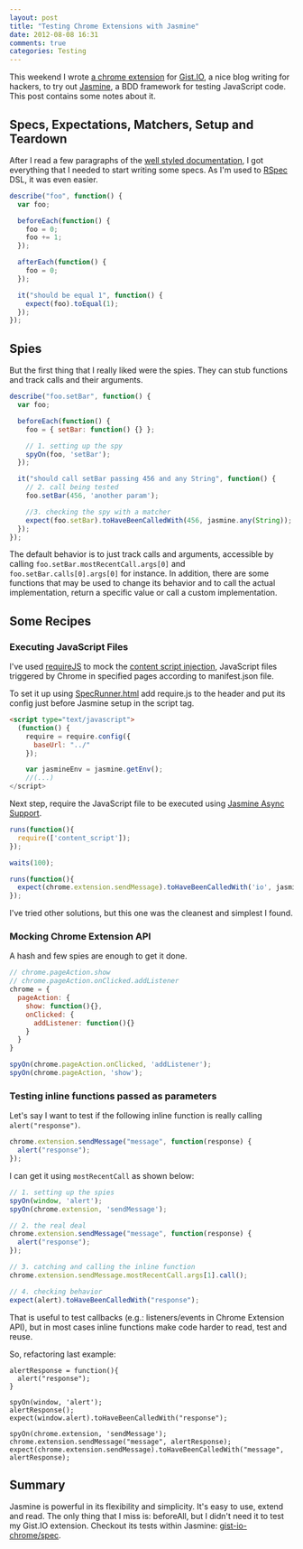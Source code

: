 ```yaml
---
layout: post
title: "Testing Chrome Extensions with Jasmine"
date: 2012-08-08 16:31
comments: true
categories: Testing
---
```


[extension]:http://github.com/roberto/gist-io-chrome
[jasmine-docs]:http://pivotal.github.com/jasmine/
[gistio]:http://gist.io/
[Jasmine]:http://github.com/pivotal/jasmine
[rspec]:http://rspec.info/
[requirejs]:http://requirejs.org/
[content_script]:http://code.google.com/chrome/extensions/content_scripts.html
[specrunner]:https://github.com/pivotal/jasmine/wiki/A-simple-project
[async]:http://pivotal.github.com/jasmine/#section-Asynchronous_Support
[extension-specs]:https://github.com/roberto/gist-io-chrome/tree/master/spec

This weekend I wrote [a chrome extension][extension] for [Gist.IO][gistio], a nice blog writing for hackers, to try out [Jasmine], a BDD framework for testing JavaScript code. This post contains some notes about it.

<!-- more -->

## Specs, Expectations, Matchers, Setup and Teardown

After I read a few paragraphs of the [well styled documentation][jasmine-docs], I got everything that I needed to start writing some specs. As I'm used to [RSpec][rspec] DSL, it was even easier.

``` javascript Code example
describe("foo", function() {
  var foo;

  beforeEach(function() {
    foo = 0;
    foo += 1;
  });

  afterEach(function() {
    foo = 0;
  });

  it("should be equal 1", function() {
    expect(foo).toEqual(1);
  });
});
```

## Spies

But the first thing that I really liked were the spies. They can stub functions and track calls and their arguments.

``` javascript Spy example
describe("foo.setBar", function() {
  var foo;

  beforeEach(function() {
    foo = { setBar: function() {} };

    // 1. setting up the spy
    spyOn(foo, 'setBar'); 
  });

  it("should call setBar passing 456 and any String", function() {
    // 2. call being tested
    foo.setBar(456, 'another param');

    //3. checking the spy with a matcher
    expect(foo.setBar).toHaveBeenCalledWith(456, jasmine.any(String)); 
  });
});
```

The default behavior is to just track calls and arguments, accessible by calling `foo.setBar.mostRecentCall.args[0]` and `foo.setBar.calls[0].args[0]` for instance. In addition, there are some functions that may be used to change its behavior and to call the actual implementation, return a specific value or call a custom implementation.

## Some Recipes

### Executing JavaScript Files

I've used [requireJS][requirejs] to mock the [content script injection][content_script], JavaScript files triggered by Chrome in specified pages according to manifest.json file.

To set it up using [SpecRunner.html][specrunner] add require.js to the header and put its config just before Jasmine setup in the script tag.

``` html SpecRunner.html
<script type="text/javascript">
  (function() {
    require = require.config({
      baseUrl: "../"
    });

    var jasmineEnv = jasmine.getEnv();
    //(...)
</script>
```

Next step, require the JavaScript file to be executed using [Jasmine Async Support][async].

``` javascript
runs(function(){
  require(['content_script']);
});

waits(100);

runs(function(){
  expect(chrome.extension.sendMessage).toHaveBeenCalledWith('io', jasmine.any(Function));
});

```

I've tried other solutions, but this one was the cleanest and simplest I found.

### Mocking Chrome Extension API

A hash and few spies are enough to get it done.

``` javascript
// chrome.pageAction.show
// chrome.pageAction.onClicked.addListener
chrome = {
  pageAction: {
    show: function(){},
    onClicked: {
      addListener: function(){}
    }
  }
} 

spyOn(chrome.pageAction.onClicked, 'addListener');
spyOn(chrome.pageAction, 'show');
```

### Testing inline functions passed as parameters

Let's say I want to test if the following inline function is really calling `alert("response")`.

``` javascript
chrome.extension.sendMessage("message", function(response) {
  alert("response");  
});
```

I can get it using `mostRecentCall` as shown below:

``` javascript
// 1. setting up the spies
spyOn(window, 'alert');
spyOn(chrome.extension, 'sendMessage');

// 2. the real deal
chrome.extension.sendMessage("message", function(response) {
  alert("response");  
});

// 3. catching and calling the inline function
chrome.extension.sendMessage.mostRecentCall.args[1].call();

// 4. checking behavior 
expect(alert).toHaveBeenCalledWith("response");
```

That is useful to test callbacks (e.g.: listeners/events in Chrome Extension API), but in most cases inline functions make code harder to read, test and reuse.

So, refactoring last example:

```
alertResponse = function(){
  alert("response");
}

spyOn(window, 'alert');
alertResponse();
expect(window.alert).toHaveBeenCalledWith("response");
```

```
spyOn(chrome.extension, 'sendMessage');
chrome.extension.sendMessage("message", alertResponse);
expect(chrome.extension.sendMessage).toHaveBeenCalledWith("message", alertResponse);
```

## Summary

Jasmine is powerful in its flexibility and simplicity. It's easy to use, extend and read. The only thing that I miss is: beforeAll, but I didn't need it to test my Gist.IO extension. Checkout its tests within Jasmine: [gist-io-chrome/spec][extension-specs].






